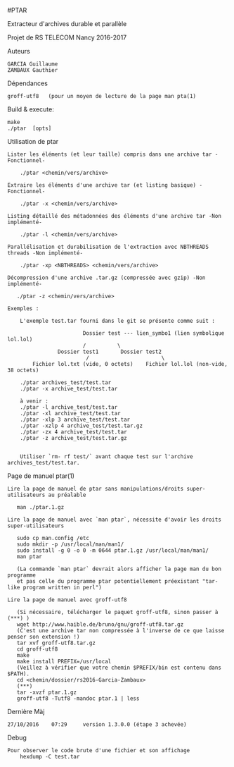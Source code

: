 #PTAR

Extracteur d'archives durable et parallèle

Projet de RS TELECOM Nancy 2016-2017

Auteurs
    
    GARCIA Guillaume
    ZAMBAUX Gauthier

Dépendances

    groff-utf8   (pour un moyen de lecture de la page man pta(1)

Build & execute:

    make
    ./ptar  [opts]

Utilisation de ptar

	Lister les éléments (et leur taille) compris dans une archive tar -Fonctionnel-

	    ./ptar <chemin/vers/archive>
	
	Extraire les éléments d'une archive tar (et listing basique) -Fonctionnel-
		
	    ./ptar -x <chemin/vers/archive>

	Listing détaillé des métadonnées des éléments d'une archive tar -Non implémenté-

	    ./ptar -l <chemin/vers/archive>

	Parallélisation et durabilisation de l'extraction avec NBTHREADS threads -Non implémenté-

	    ./ptar -xp <NBTHREADS> <chemin/vers/archive>

	Décompression d'une archive .tar.gz (compressée avec gzip) -Non implémenté-

	   ./ptar -z <chemin/vers/archive>

	Exemples :

	    L'exemple test.tar fourni dans le git se présente comme suit :

							Dossier test --- lien_symbo1 (lien symbolique lol.lol)
							/          \
					Dossier test1       Dossier test2
                  			 /                       \
			Fichier lol.txt (vide, 0 octets)    Fichier lol.lol (non-vide, 38 octets)

	    ./ptar archives_test/test.tar
	    ./ptar -x archive_test/test.tar

	    à venir :
	    ./ptar -l archive_test/test.tar
	    ./ptar -xl archive_test/test.tar
	    ./ptar -xlp 3 archive_test/test.tar
	    ./ptar -xzlp 4 archive_test/test.tar.gz
	    ./ptar -zx 4 archive_test/test.tar
	    ./ptar -z archive_test/test.tar.gz

		
	    Utiliser `rm- rf test/` avant chaque test sur l'archive archives_test/test.tar.
	   

Page de manuel ptar(1)
	
	Lire la page de manuel de ptar sans manipulations/droits super-utilisateurs au préalable
	
	   man ./ptar.1.gz

	Lire la page de manuel avec `man ptar`, nécessite d'avoir les droits super-utilisateurs

	   sudo cp man.config /etc
	   sudo mkdir -p /usr/local/man/man1/
	   sudo install -g 0 -o 0 -m 0644 ptar.1.gz /usr/local/man/man1/
	   man ptar

	   (La commande `man ptar` devrait alors afficher la page man du bon programme 
	   et pas celle du programme ptar potentiellement préexistant "tar-like program written in perl")

	Lire la page de manuel avec groff-utf8

	   (Si nécessaire, télécharger le paquet groff-utf8, sinon passer à (***) )
 	   wget http://www.haible.de/bruno/gnu/groff-utf8.tar.gz
	   (C'est une archive tar non compressée à l'inverse de ce que laisse penser son extension !)
	   tar xvf groff-utf8.tar.gz
 	   cd groff-utf8
	   make
	   make install PREFIX=/usr/local
	   (Veillez à vérifier que votre chemin $PREFIX/bin est contenu dans $PATH).
	   cd <chemin/dossier/rs2016-Garcia-Zambaux>
	   (***)
	   tar -xvzf ptar.1.gz
	   groff-utf8 -Tutf8 -mandoc ptar.1 | less


Dernière Màj 

	27/10/2016    07:29     version 1.3.0.0 (étape 3 achevée)


Debug 

	Pour observer le code brute d'une fichier et son affichage
		hexdump -C test.tar
